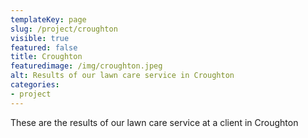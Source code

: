 ```yaml
---
templateKey: page
slug: /project/croughton
visible: true
featured: false
title: Croughton
featuredimage: /img/croughton.jpeg
alt: Results of our lawn care service in Croughton
categories:
- project
---
```

These are the results of our lawn care service at a client in Croughton



